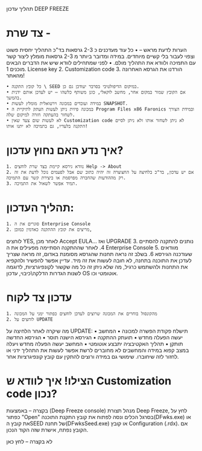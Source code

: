 תהליך עדכון DEEP FREEZE

# צד שרת -
 הערות לדעת מראש –
    • כל עוד מעדכנים כ 2-3 גרסאות בד"כ התהליך יחסית פשוט וצפוי לעבור בלי קשיים מיוחדים. במידה ומדובר ביותר מ 2-3 גרסאות מומלץ ליצור קשר עם התמיכה ולוודא את התהליך מולם.
    • לפני שמתחילים לוודא שיש את הדברים הבאים מוכנים
    1. License key
    2. Customization code
    3. הורדנו את הגרסא האחרונה מהאתר!
    
    • כל קובץ התקנה \ SEED במיקום הדיפולטיבי בסרבר יעודכן גם כן.
    • אם הקובץ שמור במקום אחר, מחשב לוקאלי, כונן משותף כלשהו – יש לעדכן אותם ידנית בהמשך.
    • במידה ועובדים במכונה וירטואלית מומלץ לעשות SNAPSHOT.
    • במכונה פיזית ניתן לעשות העתק לתיקיית ה Program Files x86 Faronics ובמידת הצורך לשחזר בהעתקה חזרה למיקום שלה.
    • לא לעשות שום צעד שאין Customization code לא ניתן לשחזר אותו ולא ניתן לסיים התקנה בלעדיו, גם בתמיכה לא יתנו אותו!


# איך נדע האם נחוץ עדכון?

    1. נוודא גירסא קיימת בצד שרת לוחצים Help -> About
    2. אם יש עדכון, בד"כ בלחיצה על החצוצרה זה יהיה כתוב שם אבל לפעמים נוכל לדעת את זה רק מההודעות שהחברה מפרסמת או ביצירת קשר עם התמיכה.
    3. תמיד אפשר לשאול את התמיכה.

# תהליך העדכון:
    1. סוגרים את ה Enterprise Console
    2. מריצים את קובץ ההתקנה כאדמין כמובן,
לוחצים YES, לאחר מכן Accept EULA… ואז  UPGRADE
    3. נותנים להתקנה להסתיים
    4. לאחר שההתקנה הסתיימה מפעילים את ה Enterprise Console
    5. מוודאים שעודכנה הגירסא
    6. בשלב זה נראה תחנות שהגרסא מסומנת באדום, זה מראה שצריך לעדכן את התוכנה בתחנה, לא חובה לעשות את זה מיד.
עדיין אפשר להפשיר ולהקפיא את התחנות ולהשתמש כרגיל, מה שלא ניתן זה כל מה שקשור לקונפיגרציות, לדוגמה לשנות הגדרות הדלקה\כיבוי, עדכון OS אוטומטי וכו.

# עדכון צד לקוח

    1. מהקונסול בוחרים את המכונה שרוצים לעדכן לוחצים כפתור ימני על המכונה
    2. לוחצים על UPDATE
מה שיקרה לאחר הלחיצה על UPDATE:
            ▪ תישלח פקודת הפשרה למכונה
            ▪ המחשב יעשה הפעלה מחדש
            ▪ תועתק ההתקנה
            ▪ הגירסא הישנה תוסר
            ▪ הגירסא החדשה תותקן
            ▪ תהליך האקטיבציה יתבצע אוטומטי
            ▪ המחשב יעשה הפעלה מחדש ויעלה במצב קפוא
במידה והמחשבים לא מחוברים לרשת אפשר לעשות את התהליך ידני או לחזור לזה שיחוברו.
שימושי גם במידה ורוצים להתקין עם קובץ קונפיגרציות אחר.




# הצילו! איך לוודא ש Customization code נכון?

בקצרה –
באמצעות (Deep Freeze console) מנהל תצורת Deep Freeze, לחץ על כפתור "Open" בסרגל הכלים ונסה לפתוח את  קובץ התקנת התוכנה(DFwks.exe)  או את קובץ הSEED  של תחנה(DFwksSeed.exe)  או קובץ Configuration (.rdx).  אם הקובץ נפתח, אישרת שזה הקוד הנכון.

לא בקצרה –
לחץ כאן 
